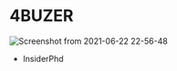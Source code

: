 # 4BUZER
![Screenshot from 2021-06-22 22-56-48](https://user-images.githubusercontent.com/75413146/123222696-cdcc7b80-d4ed-11eb-8657-f98773528a96.png)
- InsiderPhd
